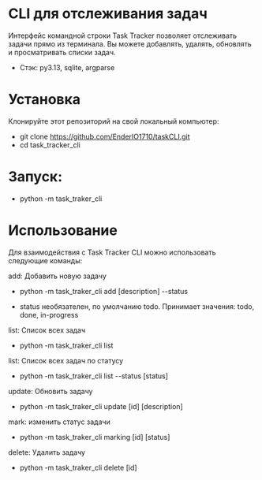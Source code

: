 # CLI для отслеживания задач

Интерфейс командной строки Task Tracker позволяет отслеживать задачи прямо из терминала. Вы можете добавлять, удалять, обновлять и просматривать списки задач.

- Стэк: py3.13, sqlite, argparse

# Установка
Клонируйте этот репозиторий на свой локальный компьютер:
- git clone https://github.com/EnderIO1710/taskCLI.git
- cd task_tracker_cli

# Запуск:
- python -m task_traker_cli <command> <flag>


# Использование
Для взаимодействия с Task Tracker CLI можно использовать следующие команды:

add: Добавить новую задачу

- python -m task_traker_cli add [description] --status <status>

* status необязателен, по умолчанию todo. Принимает значения: todo, done, in-progress

list: Список всех задач
- python -m task_traker_cli list

list: Список всех задач по статусу
- python -m task_traker_cli list --status [status]

update: Обновить задачу
- python -m task_traker_cli update [id] [description]

mark: изменить статус задачи
- python -m task_traker_cli marking [id] [status]

delete: Удалить задачу
- python -m task_traker_cli delete [id]

